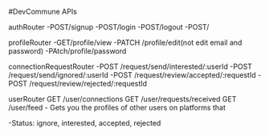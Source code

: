 #DevCommune APIs

authRouter
-POST/signup
-POST/login
-POST/logout
-POST/

profileRouter
-GET/profile/view
-PATCH /profile/edit(not edit email and password)
-PAtch/profile/password


connectionRequestRouter
-POST /request/send/interested/:userId
-POST /request/send/ignored/:userId
-POST /request/review/accepted/:requestId
-POST /request/review/rejected/:requestId

userRouter
GET /user/connections
GET /user/requests/received
GET /user/feed - Gets you the profiles of other users on platforms that 


-Status: ignore, interested, accepted, rejected